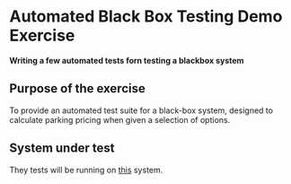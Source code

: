 # Automated Black Box Testing Demo Exercise 

__Writing a few automated tests forn testing a blackbox system__

## Purpose of the exercise

To provide an automated test suite for a black-box system, designed to calculate parking pricing when given a selection of options.

## System under test

They tests will be running on [this](http://adam.goucher.ca/parkcalc/) system. 